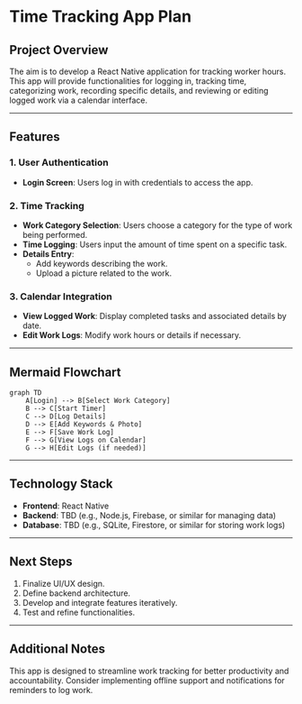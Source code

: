 # Time Tracking App Plan

## Project Overview
The aim is to develop a React Native application for tracking worker hours. This app will provide functionalities for logging in, tracking time, categorizing work, recording specific details, and reviewing or editing logged work via a calendar interface.

---

## Features

### 1. User Authentication
- **Login Screen**: Users log in with credentials to access the app.

### 2. Time Tracking
- **Work Category Selection**: Users choose a category for the type of work being performed.
- **Time Logging**: Users input the amount of time spent on a specific task.
- **Details Entry**:
  - Add keywords describing the work.
  - Upload a picture related to the work.

### 3. Calendar Integration
- **View Logged Work**: Display completed tasks and associated details by date.
- **Edit Work Logs**: Modify work hours or details if necessary.

---

## Mermaid Flowchart
```mermaid
graph TD
    A[Login] --> B[Select Work Category]
    B --> C[Start Timer]
    C --> D[Log Details]
    D --> E[Add Keywords & Photo]
    E --> F[Save Work Log]
    F --> G[View Logs on Calendar]
    G --> H[Edit Logs (if needed)]
```

---

## Technology Stack
- **Frontend**: React Native
- **Backend**: TBD (e.g., Node.js, Firebase, or similar for managing data)
- **Database**: TBD (e.g., SQLite, Firestore, or similar for storing work logs)

---

## Next Steps
1. Finalize UI/UX design.
2. Define backend architecture.
3. Develop and integrate features iteratively.
4. Test and refine functionalities.

---

## Additional Notes
This app is designed to streamline work tracking for better productivity and accountability. Consider implementing offline support and notifications for reminders to log work.
